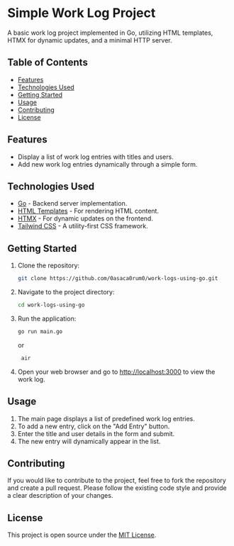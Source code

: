 # Simple Work Log Project

A basic work log project implemented in Go, utilizing HTML templates, HTMX for dynamic updates, and a minimal HTTP server.

## Table of Contents

- [Features](#features)
- [Technologies Used](#technologies-used)
- [Getting Started](#getting-started)
- [Usage](#usage)
- [Contributing](#contributing)
- [License](#license)

## Features

- Display a list of work log entries with titles and users.
- Add new work log entries dynamically through a simple form.

## Technologies Used

- [Go](https://golang.org/) - Backend server implementation.
- [HTML Templates](https://golang.org/pkg/html/template/) - For rendering HTML content.
- [HTMX](https://htmx.org/) - For dynamic updates on the frontend.
- [Tailwind CSS](https://tailwindcss.com/) - A utility-first CSS framework.

## Getting Started

1. Clone the repository:

    ```bash
    git clone https://github.com/0asaca0rum0/work-logs-using-go.git
    ```

2. Navigate to the project directory:

    ```bash
    cd work-logs-using-go
    ```

3. Run the application:

    ```bash
    go run main.go
    ```
    or
   ```bash
    air
    ```

4. Open your web browser and go to [http://localhost:3000](http://localhost:3000) to view the work log.

## Usage

1. The main page displays a list of predefined work log entries.
2. To add a new entry, click on the "Add Entry" button.
3. Enter the title and user details in the form and submit.
4. The new entry will dynamically appear in the list.

## Contributing

If you would like to contribute to the project, feel free to fork the repository and create a pull request. Please follow the existing code style and provide a clear description of your changes.

## License

This project is open source under the [MIT License](LICENSE).
